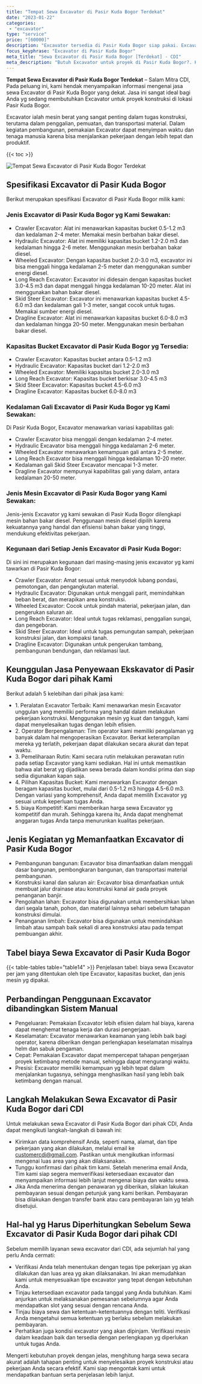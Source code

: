 ```yaml
---
title: "Tempat Sewa Excavator di Pasir Kuda Bogor Terdekat"
date: "2023-01-22"
categories:
 - "excavator"
type: "service"
price: "[60000]"
description: "Excavator tersedia di Pasir Kuda Bogor siap pakai. Excavator menjadi pilihan utama kontraktor untuk mendukung kelancaran pekerjaan. Dapatkan informasi detail."
focus_keyphrase: "Excavator di Pasir Kuda Bogor"
meta_title: "Sewa Excavator di Pasir Kuda Bogor [Terdekat] - CDI"
meta_description: "Butuh Excavator untuk proyek di Pasir Kuda Bogor?. Kami hadirkan Excavator berkualitas untuk menyelesaikan pekerjaan. Promo menarik tersedia."
---
```


**Tempat Sewa Excavator di Pasir Kuda Bogor Terdekat** – Salam Mitra CDI, Pada peluang ini, kami hendak menyampaikan informasi mengenai jasa sewa Excavator di Pasir Kuda Bogor yang dekat. Jasa ini sangat ideal bagi Anda yg sedang membutuhkan Excavator untuk proyek konstruksi di lokasi Pasir Kuda Bogor.

Excavator ialah mesin berat yang sangat penting dalam tugas konstruksi, terutama dalam penggalian, pemuatan, dan transportasi material. Dalam kegiatan pembangunan, pemakaian Excavator dapat menyimpan waktu dan tenaga manusia karena bisa menjalankan pekerjaan dengan lebih tepat dan produktif.

{{< toc >}}

![Tempat Sewa Excavator di Pasir Kuda Bogor Terdekat](/images/excavator/excavator-05.jpg)

## Spesifikasi Excavator di Pasir Kuda Bogor

Berikut merupakan spesifikasi Excavator di Pasir Kuda Bogor milik kami:

### Jenis Excavator di Pasir Kuda Bogor yg Kami Sewakan:

*   Crawler Excavator: Alat ini menawarkan kapasitas bucket 0.5-1.2 m3 dan kedalaman 2-4 meter. Memakai mesin berbahan bakar diesel.
*   Hydraulic Excavator: Alat ini memiliki kapasitas bucket 1.2-2.0 m3 dan kedalaman hingga 2-6 meter. Menggunakan mesin berbahan bakar diesel.
*   Wheeled Excavator: Dengan kapasitas bucket 2.0-3.0 m3, excavator ini bisa menggali hingga kedalaman 2-5 meter dan menggunakan sumber energi diesel.
*   Long Reach Excavator: Excavator ini didesain dengan kapasitas bucket 3.0-4.5 m3 dan dapat menggali hingga kedalaman 10-20 meter. Alat ini menggunakan bahan bakar diesel.
*   Skid Steer Excavator: Excavator ini menawarkan kapasitas bucket 4.5-6.0 m3 dan kedalaman gali 1-3 meter, sangat cocok untuk tugas. Memakai sumber energi diesel.
*   Dragline Excavator: Alat ini menawarkan kapasitas bucket 6.0-8.0 m3 dan kedalaman hingga 20-50 meter. Menggunakan mesin berbahan bakar diesel.

### Kapasitas Bucket Excavator di Pasir Kuda Bogor yg Tersedia:

*   Crawler Excavator: Kapasitas bucket antara 0.5-1.2 m3
*   Hydraulic Excavator: Kapasitas bucket dari 1.2-2.0 m3
*   Wheeled Excavator: Memiliki kapasitas bucket 2.0-3.0 m3
*   Long Reach Excavator: Kapasitas bucket berkisar 3.0-4.5 m3
*   Skid Steer Excavator: Kapasitas bucket 4.5-6.0 m3
*   Dragline Excavator: Kapasitas bucket 6.0-8.0 m3

### Kedalaman Gali Excavator di Pasir Kuda Bogor yg Kami Sewakan:

Di Pasir Kuda Bogor, Excavator menawarkan variasi kapabilitas gali:

*   Crawler Excavator bisa menggali dengan kedalaman 2-4 meter.
*   Hydraulic Excavator bisa menggali hingga kedalaman 2-6 meter.
*   Wheeled Excavator menawarkan kemampuan gali antara 2-5 meter.
*   Long Reach Excavator bisa menggali hingga kedalaman 10-20 meter.
*   Kedalaman gali Skid Steer Excavator mencapai 1-3 meter.
*   Dragline Excavator mempunyai kapabilitas gali yang dalam, antara kedalaman 20-50 meter.

### Jenis Mesin Excavator di Pasir Kuda Bogor yang Kami Sewakan:

Jenis-jenis Excavator yg kami sewakan di Pasir Kuda Bogor dilengkapi mesin bahan bakar diesel. Penggunaan mesin diesel dipilih karena kekuatannya yang handal dan efisiensi bahan bakar yang tinggi, mendukung efektivitas pekerjaan.

### Kegunaan dari Setiap Jenis Excavator di Pasir Kuda Bogor:

Di sini ini merupakan kegunaan dari masing-masing jenis excavator yg kami tawarkan di Pasir Kuda Bogor:

*   Crawler Excavator: Amat sesuai untuk menyodok lubang pondasi, pemotongan, dan pengangkutan material.
*   Hydraulic Excavator: Digunakan untuk menggali parit, memindahkan beban berat, dan merapikan area konstruksi.
*   Wheeled Excavator: Cocok untuk pindah material, pekerjaan jalan, dan pengerukan saluran air.
*   Long Reach Excavator: Ideal untuk tugas reklamasi, penggalian sungai, dan pengeboran.
*   Skid Steer Excavator: Ideal untuk tugas pemungutan sampah, pekerjaan konstruksi jalan, dan kompaksi tanah.
*   Dragline Excavator: Digunakan untuk pengerukan tambang, pembangunan bendungan, dan reklamasi laut.

## Keunggulan Jasa Penyewaan Ekskavator di Pasir Kuda Bogor dari pihak Kami

Berikut adalah 5 kelebihan dari pihak jasa kami:

*   1\. Peralatan Excavator Terbaik: Kami menawarkan mesin Excavator unggulan yang memiliki performa yang handal dalam melakukan pekerjaan konstruksi. Menggunakan mesin yg kuat dan tangguh, kami dapat menyelesaikan tugas dengan lebih efisien.
*   2\. Operator Berpengalaman: Tim operator kami memiliki pengalaman yg banyak dalam hal mengoperasikan Excavator. Berkat keterampilan mereka yg terlatih, pekerjaan dapat dilakukan secara akurat dan tepat waktu.
*   3\. Pemeliharaan Rutin: Kami secara rutin melakukan perawatan rutin pada setiap Excavator yang kami sediakan. Hal ini untuk memastikan bahwa alat berat yg dijadikan sewa berada dalam kondisi prima dan siap sedia digunakan kapan saja.
*   4\. Pilihan Kapasitas Bucket: Kami menawarkan Excavator dengan beragam kapasitas bucket, mulai dari 0.5-1.2 m3 hingga 4.5-6.0 m3. Dengan variasi yang komprehensif, Anda dapat memilih Excavator yg sesuai untuk keperluan tugas Anda.
*   5\. biaya Kompetitif: Kami memberikan harga sewa Excavator yg kompetitif dan murah. Sehingga karena itu, Anda dapat menghemat anggaran tugas Anda tanpa menurunkan kualitas pekerjaan.

## Jenis Kegiatan yg Memanfaatkan Excavator di Pasir Kuda Bogor

*   Pembangunan bangunan: Excavator bisa dimanfaatkan dalam menggali dasar bangunan, pembongkaran bangunan, dan transportasi material pembangunan.
*   Konstruksi kanal dan saluran air: Excavator bisa dimanfaatkan untuk membuat jalur drainase atau konstruksi kanal air pada proyek penanganan banjir.
*   Pengolahan lahan: Excavator bisa digunakan untuk membersihkan lahan dari segala tanah, pohon, dan material lainnya sehari sebelum tahapan konstruksi dimulai.
*   Penanganan limbah: Excavator bisa digunakan untuk memindahkan limbah atau sampah baik sekali di area konstruksi atau pada tempat pembuangan akhir.

## Tabel biaya Sewa Excavator di Pasir Kuda Bogor

{{< table-tables table="table14" >}} Penjelasan tabel: biaya sewa Excavator per jam yang ditentukan oleh tipe Excavator, kapasitas bucket, dan jenis mesin yg dipakai. 

## Perbandingan Penggunaan Excavator dibandingkan Sistem Manual

*   Pengeluaran: Pemakaian Excavator lebih efisien dalam hal biaya, karena dapat menghemat tenaga kerja dan durasi pengerjaan.
*   Keselamatan: Excavator menawarkan keamanan yang lebih baik bagi operator, karena diberikan dengan perlengkapan keselamatan misalnya helm dan sabuk pengaman.
*   Cepat: Pemakaian Excavator dapat mempercepat tahapan pengerjaan proyek ketimbang metode manual, sehingga dapat mengurangi waktu.
*   Presisi: Excavator memiliki kemampuan yg lebih tepat dalam menjalankan tugasnya, sehingga menghasilkan hasil yang lebih baik ketimbang dengan manual.

## Langkah Melakukan Sewa Excavator di Pasir Kuda Bogor dari CDI

Untuk melakukan sewa Excavator di Pasir Kuda Bogor dari pihak CDI, Anda dapat mengikuti langkah-langkah di bawah ini:

*   Kirimkan data komprehensif Anda, seperti nama, alamat, dan tipe pekerjaan yang akan dilakukan, melalui email ke customercdi@gmail.com. Pastikan untuk mengikutkan informasi mengenai luas area yang akan dilaksanakan.
*   Tunggu konfirmasi dari pihak tim kami. Setelah menerima email Anda, Tim kami siap segera memverifikasi ketersediaan excavator dan menyampaikan informasi lebih lanjut mengenai biaya dan waktu sewa.
*   Jika Anda menerima dengan penawaran yg diberikan, silakan lakukan pembayaran sesuai dengan petunjuk yang kami berikan. Pembayaran bisa dilakukan dengan transfer bank atau cara pembayaran lain yg telah disetujui.

## Hal-hal yg Harus Diperhitungkan Sebelum Sewa Excavator di Pasir Kuda Bogor dari pihak CDI

Sebelum memilih layanan sewa excavator dari CDI, ada sejumlah hal yang perlu Anda cermati:

*   Verifikasi Anda telah menentukan dengan tegas tipe pekerjaan yg akan dilakukan dan luas area yg akan dilaksanakan. Ini akan memudahkan kami untuk menyesuaikan tipe excavator yang tepat dengan kebutuhan Anda.
*   Tinjau ketersediaan excavator pada tanggal yang Anda butuhkan. Kami anjurkan untuk melaksanakan pemesanan sebelumnya agar Anda mendapatkan slot yang sesuai dengan rencana Anda.
*   Tinjau biaya sewa dan ketentuan-ketentuannya dengan teliti. Verifikasi Anda mengetahui semua ketentuan yg berlaku sebelum melakukan pembayaran.
*   Perhatikan juga kondisi excavator yang akan dipinjam. Verifikasi mesin dalam keadaan baik dan tersedia dengan perlengkapan yg diperlukan untuk tugas Anda.

Mengerti kebutuhan proyek dengan jelas, menghitung harga sewa secara akurat adalah tahapan penting untuk menyelesaikan proyek konstruksi atau pekerjaan Anda secara efektif. Kami siap mengontak kami untuk mendapatkan bantuan serta penjelasan lebih lanjut.
